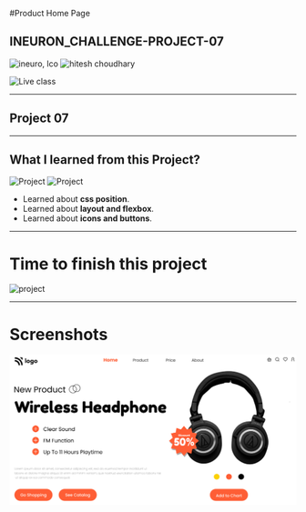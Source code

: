 #Product Home Page
## INEURON_CHALLENGE-PROJECT-07
![ineuro, lco](https://img.shields.io/badge/iNeuron-LCO-green)
![hitesh choudhary](https://img.shields.io/badge/Hitesh%20Choudhary-Full%20Stack%20JavaScript%20Bootcamp-lightgrey)


![Live class](https://img.shields.io/badge/LIVE--CLASS-PROJECT--07-red)

---

## Project 07 
---

## What I learned from this Project?
![Project](https://img.shields.io/badge/HTML-orange?style=for-the-badge&logo=appveyor)
![Project](https://img.shields.io/badge/css-green?style=for-the-badge&logo=appveyor)


- Learned about **css position**.
- Learned about **layout and flexbox**.
- Learned about **icons and buttons**.


---

# Time to finish this project
![project](https://img.shields.io/badge/TIME%20TO%20FINISH%20THE%20PROJECT-4%20HOUR-blue)

---
# Screenshots
![](./thumbnail.png)



